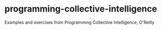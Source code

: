 programming-collective-intelligence
===================================

Examples and exercises from Programming Collective Intelligence, O'Reilly
